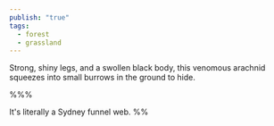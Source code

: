 ```yaml
---
publish: "true"
tags:
  - forest
  - grassland
---
```


Strong, shiny legs, and a swollen black body, this venomous arachnid squeezes into small burrows in the ground to hide.

%%%

It's literally a Sydney funnel web.
%%
